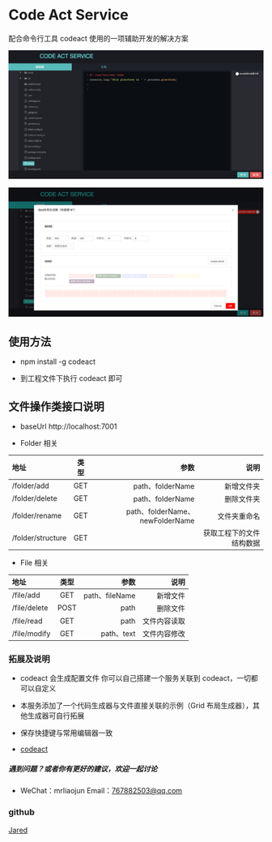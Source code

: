 # Code Act Service

配合命令行工具 codeact 使用的一项辅助开发的解决方案

![md_1](https://github.com/aisriver/code-act-service/blob/master/docs/images/01.png?raw=true)

![md_1](https://github.com/aisriver/code-act-service/blob/master/docs/images/02.png?raw=true)

## 使用方法

- npm install -g codeact

- 到工程文件下执行 codeact 即可

## 文件操作类接口说明

- baseUrl http://localhost:7001

- Folder 相关

| 地址              | 类型 |                            参数 |                     说明 |
| :---------------- | :--: | ------------------------------: | -----------------------: |
| /folder/add       | GET  |                path、folderName |               新增文件夹 |
| /folder/delete    | GET  |                path、folderName |               删除文件夹 |
| /folder/rename    | GET  | path、folderName、newFolderName |             文件夹重命名 |
| /folder/structure | GET  |                                 | 获取工程下的文件结构数据 |

- File 相关

| 地址         | 类型 |           参数 |         说明 |
| :----------- | :--: | -------------: | -----------: |
| /file/add    | GET  | path、fileName |     新增文件 |
| /file/delete | POST |           path |     删除文件 |
| /file/read   | GET  |           path | 文件内容读取 |
| /file/modify | GET  |     path、text | 文件内容修改 |

### 拓展及说明

- codeact 会生成配置文件 你可以自己搭建一个服务关联到 codeact，一切都可以自定义

- 本服务添加了一个代码生成器与文件直接关联的示例（Grid 布局生成器），其他生成器可自行拓展

- 保存快捷键与常用编辑器一致

- [codeact](https://github.com/aisriver/codeact.git)

##### 遇到问题？或者你有更好的建议，欢迎一起讨论

- WeChat：mrliaojun Email：767882503@qq.com

### github

[Jared](https://github.com/aisriver/code-act-service.git)
